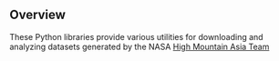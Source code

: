 ## Overview

These Python libraries provide various utilities for downloading and analyzing datasets generated by the NASA [High Mountain Asia Team](http://himat.org)


